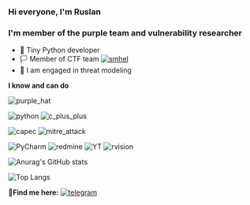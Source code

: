 ### Hi everyone, I'm Ruslan


### I'm  member of the purple team and vulnerability researcher
* 👀 Tiny Python developer
* 🏳️ Member of CTF team [![smhel](https://user-images.githubusercontent.com/49790977/170053292-5507ac51-f5e3-4fd2-ae80-d5081996bf89.svg)](https://ctftime.org/team/151934) 
* 👾 I am engaged in threat modeling

**I know and can do**

![purple_hat](https://user-images.githubusercontent.com/49790977/170030485-a3d1224b-be42-4f82-9981-721e05e52934.svg)

![python](https://user-images.githubusercontent.com/49790977/170030456-c38e5b68-9b6b-44b4-9c4a-194ad164ddd9.svg)
![c_plus_plus](https://user-images.githubusercontent.com/49790977/170052129-8ab11c77-1f27-4647-b8b0-5d2e8e5c3f4c.svg)


![capec](https://user-images.githubusercontent.com/49790977/170033923-4ef7d691-4ea3-4065-b4ea-25944aa7afa9.svg)
![mitre_attack](https://user-images.githubusercontent.com/49790977/170033925-f3e08057-677e-46ec-9fbf-e2a321716618.svg)

![PyCharm](https://user-images.githubusercontent.com/49790977/170052433-d6e78c1c-0976-43c2-8d0d-95d6d22c1878.svg)
![redmine](https://user-images.githubusercontent.com/49790977/170052436-e9b08e11-bcc6-4577-ba58-5fd929b89bad.svg)
![YT](https://user-images.githubusercontent.com/49790977/170052440-673308d2-e24f-416a-b6f8-1c4f75ee7b7b.svg)
![rvision](https://user-images.githubusercontent.com/49790977/170035548-58e6249d-0a84-49ce-a40b-dd1df868de21.svg)

![Anurag's GitHub stats](https://github-readme-stats.vercel.app/api?username=eeenvik1&show_icons=true&theme=tokyonight)

![Top Langs](https://github-readme-stats.vercel.app/api/top-langs/?username=eeenvik1&layout=compact&theme=tokyonight)


🔗**Find me here:**
[![telegram](https://user-images.githubusercontent.com/49790977/170029701-296ebfb4-70a3-4ce1-ba26-42a4b419ebfa.svg)](https://t.me/knjoc_knjoc)


